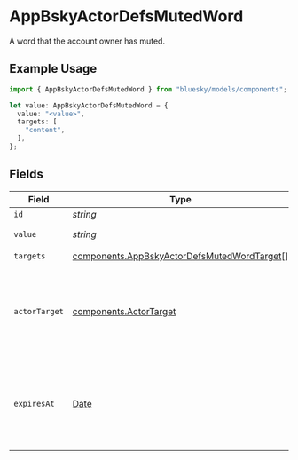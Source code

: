 # AppBskyActorDefsMutedWord

A word that the account owner has muted.

## Example Usage

```typescript
import { AppBskyActorDefsMutedWord } from "bluesky/models/components";

let value: AppBskyActorDefsMutedWord = {
  value: "<value>",
  targets: [
    "content",
  ],
};
```

## Fields

| Field                                                                                                      | Type                                                                                                       | Required                                                                                                   | Description                                                                                                |
| ---------------------------------------------------------------------------------------------------------- | ---------------------------------------------------------------------------------------------------------- | ---------------------------------------------------------------------------------------------------------- | ---------------------------------------------------------------------------------------------------------- |
| `id`                                                                                                       | *string*                                                                                                   | :heavy_minus_sign:                                                                                         | N/A                                                                                                        |
| `value`                                                                                                    | *string*                                                                                                   | :heavy_check_mark:                                                                                         | The muted word itself.                                                                                     |
| `targets`                                                                                                  | [components.AppBskyActorDefsMutedWordTarget](../../models/components/appbskyactordefsmutedwordtarget.md)[] | :heavy_check_mark:                                                                                         | N/A                                                                                                        |
| `actorTarget`                                                                                              | [components.ActorTarget](../../models/components/actortarget.md)                                           | :heavy_minus_sign:                                                                                         | Groups of users to apply the muted word to. If undefined, applies to all users.                            |
| `expiresAt`                                                                                                | [Date](https://developer.mozilla.org/en-US/docs/Web/JavaScript/Reference/Global_Objects/Date)              | :heavy_minus_sign:                                                                                         | The date and time at which the muted word will expire and no longer be applied.                            |